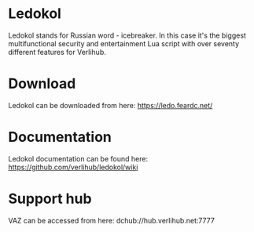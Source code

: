 Ledokol
=======

Ledokol stands for Russian word - icebreaker. In this case it's the biggest multifunctional security and entertainment Lua script with over seventy different features for Verlihub.

Download
=======

Ledokol can be downloaded from here: https://ledo.feardc.net/

Documentation
=======

Ledokol documentation can be found here: https://github.com/verlihub/ledokol/wiki

Support hub
=======

VAZ can be accessed from here: dchub://hub.verlihub.net:7777
